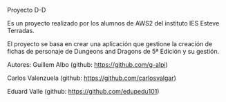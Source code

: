 Proyecto D-D

Es un proyecto realizado por los alumnos de AWS2 del instituto IES Esteve Terradas.

El proyecto se basa en crear una aplicación que gestione la creación de fichas de personaje de Dungeons and Dragons de 5ª Edición y su gestión.

Autores:
Guillem Albo (github: https://github.com/g-alpi)

Carlos Valenzuela (github: https://github.com/carlosvalgar)

Eduard Valle (github: https://github.com/edupedu101)
